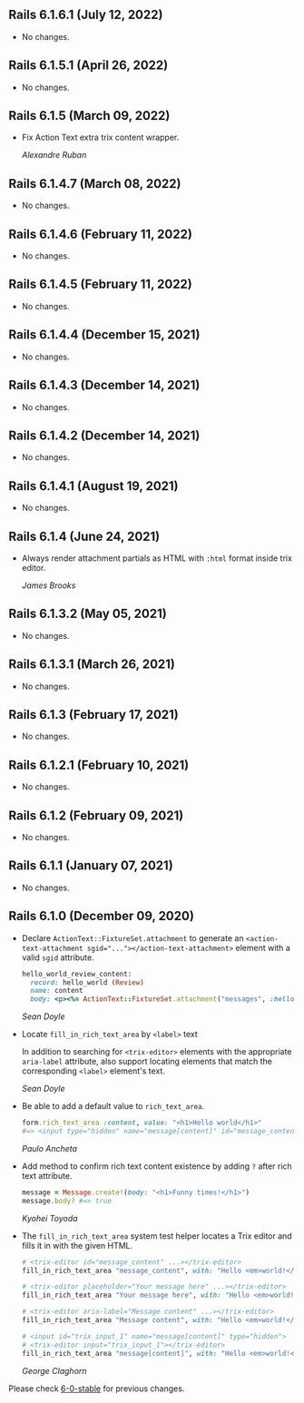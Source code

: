## Rails 6.1.6.1 (July 12, 2022) ##

*   No changes.


## Rails 6.1.5.1 (April 26, 2022) ##

*   No changes.


## Rails 6.1.5 (March 09, 2022) ##

*   Fix Action Text extra trix content wrapper.

    *Alexandre Ruban*


## Rails 6.1.4.7 (March 08, 2022) ##

*   No changes.


## Rails 6.1.4.6 (February 11, 2022) ##

*   No changes.


## Rails 6.1.4.5 (February 11, 2022) ##

*   No changes.


## Rails 6.1.4.4 (December 15, 2021) ##

*   No changes.


## Rails 6.1.4.3 (December 14, 2021) ##

*   No changes.


## Rails 6.1.4.2 (December 14, 2021) ##

*   No changes.


## Rails 6.1.4.1 (August 19, 2021) ##

*   No changes.


## Rails 6.1.4 (June 24, 2021) ##

*   Always render attachment partials as HTML with `:html` format inside trix editor.

    *James Brooks*


## Rails 6.1.3.2 (May 05, 2021) ##

*   No changes.


## Rails 6.1.3.1 (March 26, 2021) ##

*   No changes.


## Rails 6.1.3 (February 17, 2021) ##

*   No changes.


## Rails 6.1.2.1 (February 10, 2021) ##

*   No changes.


## Rails 6.1.2 (February 09, 2021) ##

*   No changes.


## Rails 6.1.1 (January 07, 2021) ##

*   No changes.


## Rails 6.1.0 (December 09, 2020) ##

*   Declare `ActionText::FixtureSet.attachment` to generate an
    `<action-text-attachment sgid="..."></action-text-attachment>` element with
    a valid `sgid` attribute.

    ```ruby
    hello_world_review_content:
      record: hello_world (Review)
      name: content
      body: <p><%= ActionText::FixtureSet.attachment("messages", :hello_world) %> is great!</p>
    ```

    *Sean Doyle*

*   Locate `fill_in_rich_text_area` by `<label>` text

    In addition to searching for `<trix-editor>` elements with the appropriate
    `aria-label` attribute, also support locating elements that match the
    corresponding `<label>` element's text.

    *Sean Doyle*

*   Be able to add a default value to `rich_text_area`.

    ```ruby
    form.rich_text_area :content, value: "<h1>Hello world</h1>"
    #=> <input type="hidden" name="message[content]" id="message_content_trix_input_message_1" value="<h1>Hello world</h1>">
    ```

    *Paulo Ancheta*

*   Add method to confirm rich text content existence by adding `?` after rich
    text attribute.

    ```ruby
    message = Message.create!(body: "<h1>Funny times!</h1>")
    message.body? #=> true
    ```

    *Kyohei Toyoda*

*   The `fill_in_rich_text_area` system test helper locates a Trix editor
    and fills it in with the given HTML.

    ```ruby
    # <trix-editor id="message_content" ...></trix-editor>
    fill_in_rich_text_area "message_content", with: "Hello <em>world!</em>"

    # <trix-editor placeholder="Your message here" ...></trix-editor>
    fill_in_rich_text_area "Your message here", with: "Hello <em>world!</em>"

    # <trix-editor aria-label="Message content" ...></trix-editor>
    fill_in_rich_text_area "Message content", with: "Hello <em>world!</em>"

    # <input id="trix_input_1" name="message[content]" type="hidden">
    # <trix-editor input="trix_input_1"></trix-editor>
    fill_in_rich_text_area "message[content]", with: "Hello <em>world!</em>"
    ```

    *George Claghorn*


Please check [6-0-stable](https://github.com/rails/rails/blob/6-0-stable/actiontext/CHANGELOG.md) for previous changes.
